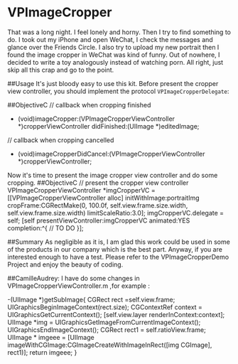 VPImageCropper
==============

That was a long night. I feel lonely and horny. Then I try to find something to do. I took out my iPhone and open WeChat, I check the messages and glance over the Friends Circle. I also try to upload my new portrait then I found the image cropper in WeChat was kind of funny. Out of nowhere, I decided to write a toy analogously instead of watching porn. All right, just skip all this crap and go to the point.

##Usage
It's just bloody easy to use this kit. Before present the cropper view controller, you should implement the protocol ``VPImageCropperDelegate``:

##ObjectiveC
// callback when cropping finished
- (void)imageCropper:(VPImageCropperViewController *)cropperViewController didFinished:(UIImage *)editedImage;

// callback when cropping cancelled
- (void)imageCropperDidCancel:(VPImageCropperViewController *)cropperViewController;


Now it's time to present the image cropper view controller and do some cropping.
##ObjectiveC
// present the cropper view controller
VPImageCropperViewController *imgCropperVC = [[VPImageCropperViewController alloc] initWithImage:portraitImg cropFrame:CGRectMake(0, 100.0f, self.view.frame.size.width, self.view.frame.size.width) limitScaleRatio:3.0];
imgCropperVC.delegate = self;
[self presentViewController:imgCropperVC animated:YES completion:^{
        // TO DO
}];


##Summary
As negligible as it is, I am glad this work could be used in some of the products in our company which is the best part. Anyway, if you are interested enough to have a test. Please refer to the VPImageCropperDemo Project and enjoy the beauty of coding.


##CamilleAudrey:
I have do some changes in VPImageCropperViewController.m ,for example :

-(UIImage *)getSubImage{
 CGRect rect =self.view.frame;
UIGraphicsBeginImageContext(rect.size);
CGContextRef context = UIGraphicsGetCurrentContext();
[self.view.layer renderInContext:context];
UIImage *img = UIGraphicsGetImageFromCurrentImageContext();
UIGraphicsEndImageContext();
CGRect rect1 = self.ratioView.frame;
UIImage * imgeee = [UIImage imageWithCGImage:CGImageCreateWithImageInRect([img CGImage], rect1)];
return imgeee;
}

